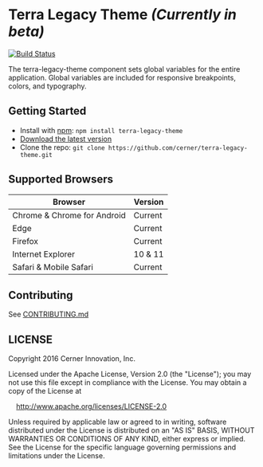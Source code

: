# Terra Legacy Theme _(Currently in beta)_

[![Build Status](https://travis-ci.org/cerner/terra-legacy-theme.svg?branch=master)](https://travis-ci.org/cerner/terra-legacy-theme)

The terra-legacy-theme component sets global variables for the entire application.
Global variables are included for responsive breakpoints, colors, and typography.

## Getting Started
- Install with [npm](https://www.npmjs.com): `npm install terra-legacy-theme`
- [Download the latest version](https://github.com/cerner/terra-legacy-theme/archive/master.zip)
- Clone the repo: `git clone https://github.com/cerner/terra-legacy-theme.git`

## Supported Browsers
| Browser                     | Version |
|-----------------------------|---------|
| Chrome & Chrome for Android | Current |
| Edge                        | Current |
| Firefox                     | Current |
| Internet Explorer           | 10 & 11 |
| Safari & Mobile Safari      | Current |

## Contributing

See [CONTRIBUTING.md](CONTRIBUTING.md)

## LICENSE

Copyright 2016 Cerner Innovation, Inc.

Licensed under the Apache License, Version 2.0 (the "License"); you may not use this file except in compliance with the License. You may obtain a copy of the License at

&nbsp;&nbsp;&nbsp;&nbsp;http://www.apache.org/licenses/LICENSE-2.0

Unless required by applicable law or agreed to in writing, software distributed under the License is distributed on an "AS IS" BASIS, WITHOUT WARRANTIES OR CONDITIONS OF ANY KIND, either express or implied. See the License for the specific language governing permissions and limitations under the License.
